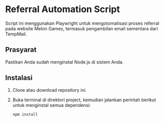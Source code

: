 # Referral Automation Script

Script ini menggunakan Playwright untuk mengotomatisasi proses referral pada website Melon Games, termasuk pengambilan email sementara dari TempMail.

## Prasyarat

Pastikan Anda sudah menginstal Node.js di sistem Anda.

## Instalasi

1. Clone atau download repository ini.
2. Buka terminal di direktori project, kemudian jalankan perintah berikut untuk menginstal semua dependensi:

   ```bash
   npm install
